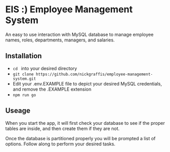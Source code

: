 # EIS :) Employee Management System
An easy to use interaction with MySQL database to manage employee names, roles, departments, managers, and salaries.

## Installation
* `cd ` into your desired directory
* `git clone https://github.com/nickgraffis/employee-management-system.git`
* Edit your .env.EXAMPLE file to depict your desired MySQL credentials, and remove the .EXAMPLE extension
* `npm run go`

## Useage
When you start the app, it will first check your database to see if the proper tables are inside, and then create them if they are not.

Once the database is partitioned properly you will be prompted a list of options. Follow along to perform your desired tasks.
